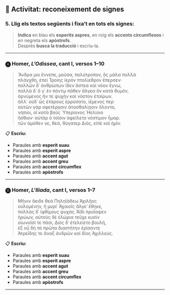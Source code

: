 ## 🧠 Activitat: reconeixement de signes

### 5. Llig els textos següents i fixa’t en tots els signes:

> **Indica** en blau els **esperits aspres**, en roig els **accents circumflexos** i en negreta els **apòstrofs**.  
> Després **busca la traducció** i escriu-la.

---

### 🅐 Homer, *L’Odissea*, cant I, versos 1–10

> Ἄνδρα μοι ἔννεπε, μοῦσα, πολύτροπον, ὃς μάλα πολλὰ  
> πλάγχθη, ἐπεί Τροίης ἱερὸν πτολίεθρον ἔπερσεν·  
> πολλῶν δ᾽ ἀνθρώπων ἴδεν ἄστεα καὶ νόον ἔγνω,  
> πολλὰ δ᾽ ὃ γ᾽ ἐν πόντῳ πάθεν ἄλγεα ὃν κατὰ θυμόν,  
> ἀρνύμενος ἥν τε ψυχὴν καὶ νόστον ἑταίρων.  
> ἀλλ᾽ οὐδ᾽ ὣς ἑτάρους ἐρρύσατο, ἱέμενος περ·  
> αὐτῶν γὰρ σφετέρῃσιν ἀτασθαλίῃσιν ὄλοντο,  
> νήπιοι, οἳ κατὰ βοῦς Ὑπερίονος Ἠελίοιο  
> ἤσθιον· αὐτὰρ ὁ τοῖσιν ἀφείλετο νόστιμον ἦμαρ.  
> τῶν ἁμόθεν γε, θεά, θύγατερ Διός, εἰπὲ καὶ ἡμῖν.

📋 **Escriu:**

- Paraules amb **esperit suau**
- Paraules amb **esperit aspre**
- Paraules amb **accent agut**
- Paraules amb **accent greu**
- Paraules amb **accent circumflex**
- Paraules amb **apòstrofs**

---

### 🅑 Homer, *L’Iliada*, cant I, versos 1–7

> Μῆνιν ἄειδε θεὰ Πηληϊάδεω Ἀχιλῆος  
> οὐλομένην, ἣ μυρί᾽ Ἀχαιοῖς ἄλγε᾽ ἔθηκε,  
> πολλὰς δ᾽ ἰφθίμους ψυχὰς Ἄϊδι προΐαψεν  
> ἡρώων, αὐτοὺς δὲ ἑλώρια τεῦχε κυσὶν  
> οἰωνοῖσί τε πᾶσι, Διὸς δ᾽ ἐτελείετο βουλή,  
> ἐξ οὗ δὴ τὰ πρῶτα διαστήτην ἐρίσαντε  
> Ἀτρεΐδης τε ἄναξ ἀνδρῶν καὶ δῖος Ἀχιλλεύς.

📋 **Escriu:**

- Paraules amb **esperit suau**
- Paraules amb **esperit aspre**
- Paraules amb **accent agut**
- Paraules amb **accent greu**
- Paraules amb **accent circumflex**
- Paraules amb **apòstrofs**

---